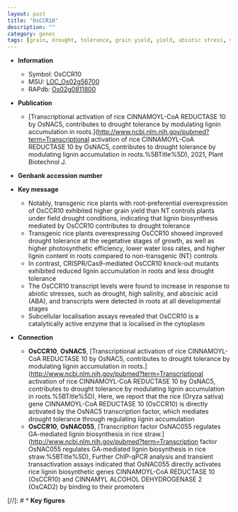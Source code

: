 ```yaml
---
layout: post
title: "OsCCR10"
description: ""
category: genes
tags: [grain, drought, tolerance, grain yield, yield, abiotic stress, vegetative, drought tolerance, cytoplasm, biotic stress, abscisic acid, lignin, lignin biosynthesis, water loss]
---
```


* **Information**  
    + Symbol: OsCCR10  
    + MSU: [LOC_Os02g56700](http://rice.uga.edu/cgi-bin/ORF_infopage.cgi?orf=LOC_Os02g56700)  
    + RAPdb: [Os02g0811800](http://rapdb.dna.affrc.go.jp/viewer/gbrowse_details/irgsp1?name=Os02g0811800)  

* **Publication**  
    + [Transcriptional activation of rice CINNAMOYL-CoA REDUCTASE 10 by OsNAC5, contributes to drought tolerance by modulating lignin accumulation in roots.](http://www.ncbi.nlm.nih.gov/pubmed?term=Transcriptional activation of rice CINNAMOYL-CoA REDUCTASE 10 by OsNAC5, contributes to drought tolerance by modulating lignin accumulation in roots.%5BTitle%5D), 2021, Plant Biotechnol J.

* **Genbank accession number**  

* **Key message**  
    + Notably, transgenic rice plants with root-preferential overexpression of OsCCR10 exhibited higher grain yield than NT controls plants under field drought conditions, indicating that lignin biosynthesis mediated by OsCCR10 contributes to drought tolerance
    + Transgenic rice plants overexpressing OsCCR10 showed improved drought tolerance at the vegetative stages of growth, as well as higher photosynthetic efficiency, lower water loss rates, and higher lignin content in roots compared to non-transgenic (NT) controls
    + In contrast, CRISPR/Cas9-mediated OsCCR10 knock-out mutants exhibited reduced lignin accumulation in roots and less drought tolerance
    + The OsCCR10 transcript levels were found to increase in response to abiotic stresses, such as drought, high salinity, and abscisic acid (ABA), and transcripts were detected in roots at all developmental stages
    + Subcellular localisation assays revealed that OsCCR10 is a catalytically active enzyme that is localised in the cytoplasm

* **Connection**  
    + __OsCCR10__, __OsNAC5__, [Transcriptional activation of rice CINNAMOYL-CoA REDUCTASE 10 by OsNAC5, contributes to drought tolerance by modulating lignin accumulation in roots.](http://www.ncbi.nlm.nih.gov/pubmed?term=Transcriptional activation of rice CINNAMOYL-CoA REDUCTASE 10 by OsNAC5, contributes to drought tolerance by modulating lignin accumulation in roots.%5BTitle%5D),  Here, we report that the rice (Oryza sativa) gene CINNAMOYL-CoA REDUCTASE 10 (OsCCR10) is directly activated by the OsNAC5 transcription factor, which mediates drought tolerance through regulating lignin accumulation
    + __OsCCR10__, __OsNAC055__, [Transcription factor OsNAC055 regulates GA-mediated lignin biosynthesis in rice straw.](http://www.ncbi.nlm.nih.gov/pubmed?term=Transcription factor OsNAC055 regulates GA-mediated lignin biosynthesis in rice straw.%5BTitle%5D),  Further ChIP-qPCR analysis and transient transactivation assays indicated that OsNAC055 directly activates rice lignin biosynthetic genes CINNAMOYL-CoA REDUCTASE 10 (OsCCR10) and CINNAMYL ALCOHOL DEHYDROGENASE 2 (OsCAD2) by binding to their promoters

[//]: # * **Key figures**  


